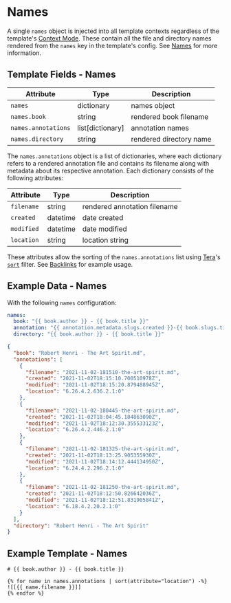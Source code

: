 # Names

A single `names` object is injected into all template contexts regardless of
the template's [Context Mode][context-modes]. These contain all the file and
directory names rendered from the `names` key in the template's config. See
[Names][names] for more information.

## Template Fields - Names

| Attribute           | Type               | Description             |
| ------------------- | ------------------ | ----------------------- |
| `names`             | dictionary         | names object            |
| `names.book`        | string             | rendered book filename  |
| `names.annotations` | list\[dictionary\] | annotation names        |
| `names.directory`   | string             | rendered directory name |

The `names.annotations` object is a list of dictionaries, where each dictionary
refers to a rendered annotation file and contains its filename along with
metadata about its respective annotation. Each dictionary consists of the
following attributes:

| Attribute  | Type     | Description                  |
| ---------- | -------- | ---------------------------- |
| `filename` | string   | rendered annotation filename |
| `created`  | datetime | date created                 |
| `modified` | datetime | date modified                |
| `location` | string   | location string              |

These attributes allow the sorting of the `names.annotations` list using
[Tera][tera]'s [`sort`][tera-sort] filter. See [Backlinks][backlinks] for
example usage.

## Example Data - Names

With the following `names` configuration:

```yaml
names:
  book: "{{ book.author }} - {{ book.title }}"
  annotation: "{{ annotation.metadata.slugs.created }}-{{ book.slugs.title }}"
  directory: "{{ book.author }} - {{ book.title }}"
```

```json
{
  "book": "Robert Henri - The Art Spirit.md",
  "annotations": [
    {
      "filename": "2021-11-02-181510-the-art-spirit.md",
      "created": "2021-11-02T18:15:10.700510978Z",
      "modified": "2021-11-02T18:15:20.879488945Z",
      "location": "6.26.4.2.636.2.1:0"
    },
    {
      "filename": "2021-11-02-180445-the-art-spirit.md",
      "created": "2021-11-02T18:04:45.184863090Z",
      "modified": "2021-11-02T18:12:30.355533123Z",
      "location": "6.26.4.2.446.2.1:0"
    },
    {
      "filename": "2021-11-02-181325-the-art-spirit.md",
      "created": "2021-11-02T18:13:25.905355930Z",
      "modified": "2021-11-02T18:14:12.444134950Z",
      "location": "6.24.4.2.296.2.1:0"
    },
    {
      "filename": "2021-11-02-181250-the-art-spirit.md",
      "created": "2021-11-02T18:12:50.826642036Z",
      "modified": "2021-11-02T18:12:51.831905841Z",
      "location": "6.18.4.2.20.2.1:0"
    }
  ],
  "directory": "Robert Henri - The Art Spirit"
}
```

## Example Template - Names

```jinja2
# {{ book.author }} - {{ book.title }}

{% for name in names.annotations | sort(attribute="location") -%}
![[{{ name.filename }}]]
{% endfor %}
```

[context-modes]: ./02-02-context-modes.md
[backlinks]: ./04-backlinks.md
[names]: ./02-05-names.md
[tera]: https://tera.netlify.app/
[tera-sort]: https://tera.netlify.app/docs/#sort
